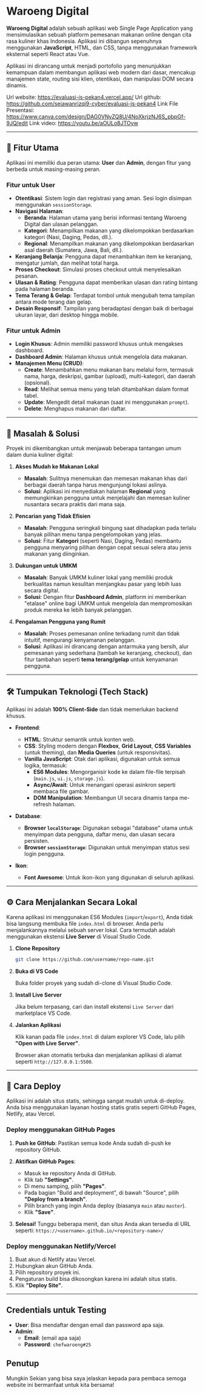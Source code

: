 # Waroeng Digital

**Waroeng Digital** adalah sebuah aplikasi web Single Page Application yang mensimulasikan sebuah platform pemesanan makanan online dengan cita rasa kuliner khas Indonesia. Aplikasi ini dibangun sepenuhnya menggunakan **JavaScript**, HTML, dan CSS, tanpa menggunakan framework eksternal seperti React atau Vue.

Aplikasi ini dirancang untuk menjadi portofolio yang menunjukkan kemampuan dalam membangun aplikasi web modern dari dasar, mencakup manajemen state, routing sisi klien, otentikasi, dan manipulasi DOM secara dinamis.

Url website: https://evaluasi-js-pekan4.vercel.app/
Url github: https://github.com/seiawanrizqi9-cyber/evaluasi-js-pekan4
Link File Presentasi: https://www.canva.com/design/DAG0VNyZQ8U/4NoXkrjzNJ6S_pbpGf-9JQ/edit
Link video: https://youtu.be/aOULo8JTOyw

---

## 🚀 Fitur Utama

Aplikasi ini memiliki dua peran utama: **User** dan **Admin**, dengan fitur yang berbeda untuk masing-masing peran.

### Fitur untuk User

- **Otentikasi**: Sistem login dan registrasi yang aman. Sesi login disimpan menggunakan `sessionStorage`.
- **Navigasi Halaman**:
  - **Beranda**: Halaman utama yang berisi informasi tentang Waroeng Digital dan ulasan pelanggan.
  - **Kategori**: Menampilkan makanan yang dikelompokkan berdasarkan kategori (Nasi, Daging, Pedas, dll.).
  - **Regional**: Menampilkan makanan yang dikelompokkan berdasarkan asal daerah (Sumatera, Jawa, Bali, dll.).
- **Keranjang Belanja**: Pengguna dapat menambahkan item ke keranjang, mengatur jumlah, dan melihat total harga.
- **Proses Checkout**: Simulasi proses checkout untuk menyelesaikan pesanan.
- **Ulasan & Rating**: Pengguna dapat memberikan ulasan dan rating bintang pada halaman beranda.
- **Tema Terang & Gelap**: Terdapat tombol untuk mengubah tema tampilan antara mode terang dan gelap.
- **Desain Responsif**: Tampilan yang beradaptasi dengan baik di berbagai ukuran layar, dari desktop hingga mobile.

### Fitur untuk Admin

- **Login Khusus**: Admin memiliki password khusus untuk mengakses dashboard.
- **Dashboard Admin**: Halaman khusus untuk mengelola data makanan.
- **Manajemen Menu (CRUD)**:
  - **Create**: Menambahkan menu makanan baru melalui form, termasuk nama, harga, deskripsi, gambar (upload), multi-kategori, dan daerah (opsional).
  - **Read**: Melihat semua menu yang telah ditambahkan dalam format tabel.
  - **Update**: Mengedit detail makanan (saat ini menggunakan `prompt`).
  - **Delete**: Menghapus makanan dari daftar.

---

## 🎯 Masalah & Solusi

Proyek ini dikembangkan untuk menjawab beberapa tantangan umum dalam dunia kuliner digital:

1.  **Akses Mudah ke Makanan Lokal**

    - **Masalah**: Sulitnya menemukan dan memesan makanan khas dari berbagai daerah tanpa harus mengunjungi lokasi aslinya.
    - **Solusi**: Aplikasi ini menyediakan halaman **Regional** yang memungkinkan pengguna untuk menjelajahi dan memesan kuliner nusantara secara praktis dari mana saja.

2.  **Pencarian yang Tidak Efisien**

    - **Masalah**: Pengguna seringkali bingung saat dihadapkan pada terlalu banyak pilihan menu tanpa pengelompokan yang jelas.
    - **Solusi**: Fitur **Kategori** (seperti Nasi, Daging, Pedas) membantu pengguna menyaring pilihan dengan cepat sesuai selera atau jenis makanan yang diinginkan.

3.  **Dukungan untuk UMKM**

    - **Masalah**: Banyak UMKM kuliner lokal yang memiliki produk berkualitas namun kesulitan menjangkau pasar yang lebih luas secara digital.
    - **Solusi**: Dengan fitur **Dashboard Admin**, platform ini memberikan "etalase" online bagi UMKM untuk mengelola dan mempromosikan produk mereka ke lebih banyak pelanggan.

4.  **Pengalaman Pengguna yang Rumit**
    - **Masalah**: Proses pemesanan online terkadang rumit dan tidak intuitif, mengurangi kenyamanan pelanggan.
    - **Solusi**: Aplikasi ini dirancang dengan antarmuka yang bersih, alur pemesanan yang sederhana (tambah ke keranjang, checkout), dan fitur tambahan seperti **tema terang/gelap** untuk kenyamanan pengguna.

---

## 🛠️ Tumpukan Teknologi (Tech Stack)

Aplikasi ini adalah **100% Client-Side** dan tidak memerlukan backend khusus.

- **Frontend**:

  - **HTML**: Struktur semantik untuk konten web.
  - **CSS**: Styling modern dengan **Flexbox**, **Grid Layout**, **CSS Variables** (untuk theming), dan **Media Queries** (untuk responsivitas).
  - **Vanilla JavaScript**: Otak dari aplikasi, digunakan untuk semua logika, termasuk:
    - **ES6 Modules**: Mengorganisir kode ke dalam file-file terpisah (`main.js`, `ui.js`, `storage.js`).
    - **Async/Await**: Untuk menangani operasi asinkron seperti membaca file gambar.
    - **DOM Manipulation**: Membangun UI secara dinamis tanpa me-refresh halaman.

- **Database**:

  - **Browser `localStorage`**: Digunakan sebagai "database" utama untuk menyimpan data pengguna, daftar menu, dan ulasan secara persisten.
  - **Browser `sessionStorage`**: Digunakan untuk menyimpan status sesi login pengguna.

- **Ikon**:
  - **Font Awesome**: Untuk ikon-ikon yang digunakan di seluruh aplikasi.

---

## ⚙️ Cara Menjalankan Secara Lokal

Karena aplikasi ini menggunakan ES6 Modules (`import`/`export`), Anda tidak bisa langsung membuka file `index.html` di browser. Anda perlu menjalankannya melalui sebuah server lokal. Cara termudah adalah menggunakan ekstensi **Live Server** di Visual Studio Code.

1.  **Clone Repository**

    ```bash
    git clone https://github.com/username/repo-name.git
    ```

2.  **Buka di VS Code**

    Buka folder proyek yang sudah di-clone di Visual Studio Code.

3.  **Install Live Server**

    Jika belum terpasang, cari dan install ekstensi `Live Server` dari marketplace VS Code.

     <!-- Ganti dengan screenshot ekstensi Live Server -->

4.  **Jalankan Aplikasi**

    Klik kanan pada file `index.html` di dalam explorer VS Code, lalu pilih **"Open with Live Server"**.

    Browser akan otomatis terbuka dan menjalankan aplikasi di alamat seperti `http://127.0.0.1:5500`.

---

## 🚀 Cara Deploy

Aplikasi ini adalah situs statis, sehingga sangat mudah untuk di-deploy. Anda bisa menggunakan layanan hosting statis gratis seperti GitHub Pages, Netlify, atau Vercel.

### Deploy menggunakan GitHub Pages

1.  **Push ke GitHub**: Pastikan semua kode Anda sudah di-push ke repository GitHub.

2.  **Aktifkan GitHub Pages**:

    - Masuk ke repository Anda di GitHub.
    - Klik tab **"Settings"**.
    - Di menu samping, pilih **"Pages"**.
    - Pada bagian "Build and deployment", di bawah "Source", pilih **"Deploy from a branch"**.
    - Pilih branch yang ingin Anda deploy (biasanya `main` atau `master`).
    - Klik **"Save"**.

3.  **Selesai!**
    Tunggu beberapa menit, dan situs Anda akan tersedia di URL seperti:
    `https://<username>.github.io/<repository-name>/`

### Deploy menggunakan Netlify/Vercel

1.  Buat akun di Netlify atau Vercel.
2.  Hubungkan akun GitHub Anda.
3.  Pilih repository proyek ini.
4.  Pengaturan build bisa dikosongkan karena ini adalah situs statis.
5.  Klik **"Deploy Site"**.

---

## Credentials untuk Testing

- **User**: Bisa mendaftar dengan email dan password apa saja.
- **Admin**:
  - **Email**: (email apa saja)
  - **Password**: `chefwaroeng#25`

## Penutup
Mungkin Sekian yang bisa saya jelaskan kepada para pembaca semoga website ini bermanfaat untuk kita bersama!
